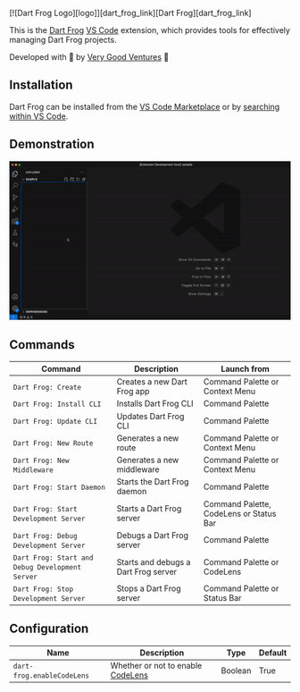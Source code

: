 [![Dart Frog Logo][logo]][dart_frog_link][Dart Frog][dart_frog_link]

This is the [Dart Frog](https://dartfrog.vgv.dev/) [VS Code](https://code.visualstudio.com/) extension, which provides tools for effectively managing Dart Frog projects.

Developed with 💙 by [Very Good Ventures][very_good_ventures_link] 🦄

## Installation

Dart Frog can be installed from the [VS Code Marketplace](https://marketplace.visualstudio.com/items?itemName=VeryGoodVentures.dart-frog) or by [searching within VS Code](https://code.visualstudio.com/docs/editor/extension-gallery#_search-for-an-extension).

## Demonstration

![demonstration](https://raw.githubusercontent.com/VeryGoodOpenSource/dart_frog/main/extensions/vscode/assets/demonstration.gif)

## Commands

| Command                                         | Description                          | Launch from                             |
| ----------------------------------------------- | ------------------------------------ | --------------------------------------- |
| `Dart Frog: Create`                             | Creates a new Dart Frog app          | Command Palette or Context Menu         |
| `Dart Frog: Install CLI`                        | Installs Dart Frog CLI               | Command Palette                         |
| `Dart Frog: Update CLI`                         | Updates Dart Frog CLI                | Command Palette                         |
| `Dart Frog: New Route`                          | Generates a new route                | Command Palette or Context Menu         |
| `Dart Frog: New Middleware`                     | Generates a new middleware           | Command Palette or Context Menu         |
| `Dart Frog: Start Daemon`                       | Starts the Dart Frog daemon          | Command Palette                         |
| `Dart Frog: Start Development Server`           | Starts a Dart Frog server            | Command Palette, CodeLens or Status Bar |
| `Dart Frog: Debug Development Server`           | Debugs a Dart Frog server            | Command Palette                         |
| `Dart Frog: Start and Debug Development Server` | Starts and debugs a Dart Frog server | Command Palette or CodeLens             |
| `Dart Frog: Stop Development Server`            | Stops a Dart Frog server             | Command Palette or Status Bar           |

## Configuration

| Name                       | Description                                         | Type    | Default |
| -------------------------- | --------------------------------------------------- | ------- | ------- |
| `dart-frog.enableCodeLens` | Whether or not to enable [CodeLens][code_lens_link] | Boolean | True    |

[ci_link]: https://github.com/VeryGoodOpenSource/dart_frog/actions/workflows/main.yaml
[dart_frog_link_light]: https://github.com/verygoodopensource/dart_frog
[license_link]: https://opensource.org/licenses/MIT
[logo_black]: https://raw.githubusercontent.com/VeryGoodOpenSource/dart_frog/main/assets/dart_frog_logo_black.png
[very_good_ventures_link]: https://verygood.ventures
[code_lens_link]: https://code.visualstudio.com/blogs/2017/02/12/code-lens-roundup
